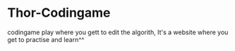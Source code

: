 # Thor-Codingame
codingame play where you gett to edit the algorith, It's a website where you get to practise and learn^^ 
